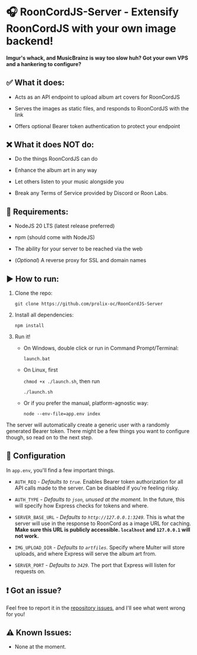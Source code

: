 # 🎧 RoonCordJS-Server - Extensify RoonCordJS with your own image backend!
#### Imgur's whack, and MusicBrainz is way too slow huh? Got your own VPS and a hankering to configure?

## ✅ What it does:

- Acts as an API endpoint to upload album art covers for RoonCordJS

- Serves the images as static files, and responds to RoonCordJS with the link

- Offers optional Bearer token authentication to protect your endpoint

## ❌ What it does NOT do:

- Do the things RoonCordJS can do

- Enhance the album art in any way

- Let others listen to your music alongside you

- Break any Terms of Service provided by Discord or Roon Labs.

## 📜 Requirements:

- NodeJS 20 LTS (latest release preferred)

- npm (should come with NodeJS)

- The ability for your server to be reached via the web

- (<i>Optional</i>) A reverse proxy for SSL and domain names


## ▶️ How to run:

1. Clone the repo: 

    `git clone https://github.com/prolix-oc/RoonCordJS-Server`

2. Install all dependencies:
    
    `npm install`

3. Run it!
    - On Windows, double click or run in Command Prompt/Terminal: 
    
        `launch.bat`

    - On Linux, first 
        
        `chmod +x ./launch.sh`, then run 
        
        `./launch.sh`

    - Or if you prefer the manual, platform-agnostic way: 
    
        `node --env-file=app.env index`

The server will automatically create a generic user with a randomly generated Bearer token. There might be a few things you want to configure though, so read on to the next step.

## 🔧 Configuration

In `app.env`, you'll find a few important things.

- `AUTH_REQ` - <i>Defaults to `true`.</i> Enables Bearer token authorization for all API calls made to the server. Can be disabled if you're feeling risky.

- `AUTH_TYPE` - <i>Defaults to `json`, unused at the moment.</i> In the future, this will specify how Express checks for tokens and where.

- `SERVER_BASE_URL` - <i>Defaults to `http://127.0.0.1:3249`.</i> This is what the server will use in the response to RoonCord as a image URL for caching. <b>Make sure this URL is publicly accessible. `localhost` and `127.0.0.1` will not work.</b>

- `IMG_UPLOAD_DIR` - <i>Defaults to `artfiles`.</i> Specify where Multer will store uploads, and where Express will serve the album art from.

- `SERVER_PORT` - <i>Defaults to `3429`.</i> The port that Express will listen for requests on.

## ❗ Got an issue? 

Feel free to report it in the [repository issues](https://github.com/prolix-oc/RoonCordJS/issues), and I'll see what went wrong for you! 

## ⚠️ Known Issues:

- None at the moment.